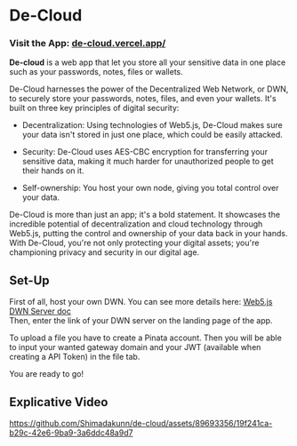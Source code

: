 # De-Cloud

### Visit the App: [de-cloud.vercel.app/](https://de-cloud.vercel.app/)

**De-cloud** is a web app that let you store all your sensitive data in one place such as your passwords, notes, files or wallets.

De-Cloud harnesses the power of the Decentralized Web Network, or DWN, to securely store your passwords, notes, files, and even your wallets. It's built on three key principles of digital security:

 - Decentralization: Using technologies of Web5.js, De-Cloud makes sure your data isn't stored in just one place, which could be easily attacked.

 - Security: De-Cloud uses AES-CBC encryption for transferring your sensitive data, making it much harder for unauthorized people to get their hands on it.

 - Self-ownership: You host your own node, giving you total control over your data.

De-Cloud is more than just an app; it's a bold statement. It showcases the incredible potential of decentralization and cloud technology through Web5.js, putting the control and ownership of your data back in your hands. With De-Cloud, you're not only protecting your digital assets; you're championing privacy and security in our digital age.

## Set-Up
First of all, host your own DWN. You can see more details here: [Web5.js DWN Server doc](https://github.com/TBD54566975/dwn-server)\
Then, enter the link of your DWN server on the landing page of the app.

To upload a file you have to create a Pinata account.
Then you will be able to input your wanted gateway domain and your JWT (available when creating a API Token) in the file tab.

You are ready to go!

## Explicative Video

https://github.com/Shimadakunn/de-cloud/assets/89693356/19f241ca-b29c-42e6-9ba9-3a6ddc48a9d7
